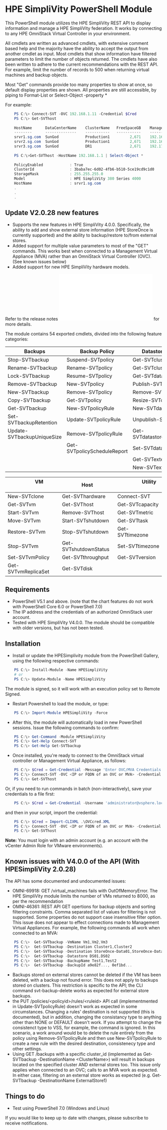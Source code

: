  # HPE SimpliVity PowerShell Module

This PowerShell module utilizes the HPE SimpliVity REST API to display information and manage a HPE SimpliVity federation. It works by connecting to any HPE OmniStack Virtual Controller in your environment.

All cmdlets are written as advanced cmdlets, with extensive comment based help and the majority have the ability to accept the output from another cmdlet as input. Most cmdlets that show information have filtered parameters to limit the number of objects returned. The cmdlets have also been written to adhere to the current recommendations with the REST API. For example, limit the number of records to 500 when returning virtual machines and backup objects.

Most "Get" commands provide too many properties to show at once, so default display properties are shown. All properties are still accessible, by piping to Format-List or Select-Object -property *

For example:
```powershell
    PS C:\> Connect-SVT -OVC 192.168.1.11 -Credential $Cred
    PS C:\> Get-SVThost
    
    HostName      DataCenterName    ClusterName   FreeSpaceGB    ManagementIP   StorageIP     FederationIP 
    --------      --------------    -----------   -----------    ------------   ---------     ------------
    srvr1.sg.com  SunGod            Production1         2,671    192.168.1.11   192.168.2.1   192.168.3.1
    srvr2.sg.com  SunGod            Production1         2,671    192.168.1.12   192.168.2.2   192.168.3.2
    srvr3.sg.com  SunGod            DR1                 2,671    192.170.1.11   192.170.2.1   192.170.3.1
   
    PS C:\>Get-SVThost -HostName 192.168.1.1 | Select-Object *
    
    PolicyEnabled            : True
    ClusterId                : 3baba7ec-6d02-4fb6-b510-5ce19cd9c1d0
    StorageMask              : 255.255.255.0
    Model                    : HPE SimpliVity 380 Series 4000
    HostName                 : srvr1.sg.com
    .
    .
    .
```
## Update V2.0.28 new features

* Supports the new features in HPE SimpliVity 4.0.0. Specifically, the ability to add and show external store information (HPE StoreOnce is currently supported) and the ability to backup/restore to/from external stores. 
* Added support for multiple value parameters to most of the "GET" commands. This works best when connected to a Management Virtual Appliance (MVA) rather than an OmniStack Virtual Controller (OVC). (See known issues below)
* Added support for new HPE SimpliVity hardware models.

Refer to the release notes ![here](/RELEASENOTES.md) for more details.

The module contains 54 exported cmdlets, divided into the following feature categories:

Backups | Backup Policy | Datastore & Cluster
--- | --- | ---
Stop-SVTbackup | Suspend-SVTpolicy | Get-SVTcluster
Rename-SVTbackup | Rename-SVTpolicy | Get-SVTclusterConnected
Lock-SVTbackup | Resume-SVTpolicy | Get-SVTdatastore
Remove-SVTbackup | New-SVTpolicy | Publish-SVTdatastore
New-SVTbackup | Remove-SVTpolicy | Remove-SVTdatastore
Copy-SVTbackup | Get-SVTpolicy | Resize-SVTdatastore
Get-SVTbackup | New-SVTpolicyRule | New-SVTdatastore 
Set-SVTbackupRetention | Update-SVTpolicyRule | Unpublish-SVTdatastore
Update-SVTbackupUniqueSize | Remove-SVTpolicyRule | Get-SVTdatastoreComputeNode
&nbsp; | Get-SVTpolicyScheduleReport | Set-SVTdatastorePolicy
&nbsp; | &nbsp; | Get-SVTexternalStore
&nbsp; | &nbsp; | New-SVTexternalStore


&nbsp; &nbsp; &nbsp; &nbsp; &nbsp; &nbsp; &nbsp; &nbsp; &nbsp; &nbsp; VM &nbsp; &nbsp; &nbsp; &nbsp; &nbsp; &nbsp; &nbsp; &nbsp; &nbsp; &nbsp; &nbsp; &nbsp; &nbsp; | &nbsp; &nbsp; &nbsp; &nbsp; &nbsp; &nbsp; Host &nbsp; &nbsp; &nbsp; &nbsp; &nbsp; &nbsp; |  &nbsp; &nbsp; &nbsp; &nbsp; &nbsp; &nbsp; &nbsp; &nbsp; &nbsp; Utility &nbsp; &nbsp; &nbsp; &nbsp; &nbsp; &nbsp; &nbsp; &nbsp; &nbsp; &nbsp; &nbsp; &nbsp; 
---------------- | --- | ---
New-SVTclone | Get-SVThardware | Connect-SVT
Get-SVTvm | Get-SVThost | Get-SVTcapacity
Start-SVTvm | Remove-SVThost | Get-SVTmetric
Move-SVTvm | Start-SVTshutdown | Get-SVTtask
Restore-SVTvm | Stop-SVTshutdown | Get-SVTtimezone
Stop-SVTvm | Get-SVTshutdownStatus | Set-SVTtimezone
Set-SVTvmPolicy | Get-SVTthroughput | Get-SVTversion
Get-SVTvmReplicaSet | Get-SVTdisk

## Requirements

* PowerShell V5.1 and above. (note that the chart features do not work with PowerShell Core 6.0 or PowerShell 7.0)
* The IP address and the credentials of an authorized OmniStack user account.
* Tested with HPE SimpliVity V4.0.0. The module should be compatible with older versions, but has not been tested. 

## Installation

* Install or update the HPESimplivity module from the PowerShell Gallery, using the following respective commands:
```powershell
    PS C:\> Install-Module -Name HPESimpliVity
    # or
    PS C:\> Update-Module -Name HPESimpliVity
```
The module is signed, so it will work with an execution policy set to Remote Signed.

* Restart Powershell to load the module, or type:
```powershell
    PS C:\> Import-Module HPESimpliVity -Force
```
* After this, the module will automatically load in new PowerShell sessions. Issue the following commands to confirm:
```powershell
    PS C:\> Get-Command -Module HPESimpliVity
    PS C:\> Get-Help Connect-SVT
    PS C:\> Get-Help Get-SVTbackup
```
* Once installed, you're ready to connect to the OmniStack virtual controller or Management Virtual Appliance, as follows:
```powershell
    PS C:\> $Cred = Get-Credential -Message 'Enter OVC/MVA Credentials'
    PS C:\> Connect-SVT -OVC <IP or FQDN of an OVC or MVA> -Credential $Cred
    PS C:\> Get-SVThost
```
Or, if you need to run commands in batch (non-interactively), save your credentials to a file first:

```powershell
    PS C:\> $Cred = Get-Credential -Username 'administrator@vsphere.local' | Export-Clixml .\OVCcred.XML 
```
and then in your script, import the credential:
```powershell
    PS C:\> $Cred = Import-CLIXML .\OVCcred.XML
    PS C:\> Connect-SVT -OVC <IP or FQDN of an OVC or MVA> -Credential $Cred
    PS C:\> Get-SVThost
```

**Note:** You must login with an admin account (e.g. an account with the vCenter Admin Role for VMware environments).

## Known issues with V4.0.0 of the API (With HPESimpliVity 2.0.28)

The API has some documented and undocumented issues:
* OMNI-69918: GET /virtual_machines fails with OutOfMemoryError. The HPE SimpliVity module limits the number of VMs returned to 8000, as per the recommendation
* OMNI-46361: REST API GET opertions for backup objects and sorting filtering constraints. Comma separated list of values for filtering is not supported. Some properties do not support case insensitive filter option. This issue does not appear to effect connections made to Management Virtual Appliances. For example, the following commands all work when connected to an MVA:

````powershell
    PS C:\>  Get-SVTbackup -VmName Vm1,Vm2,Vm3
    PS C:\>  Get-SVTbackup -Destination Cluster1,Cluster2
    PS C:\>  Get-SVTbackup -Destination StoreOnce-Data01,StoreOnce-Data02
    PS C:\>  Get-SVTbackup -Datastore DS01,DS02
    PS C:\>  Get-SVTbackup -BackupName Test1,Test2
    PS C:\>  Get-SVTbackup -BackupId a9e82f..., 0ef1bd...
````

* Backups stored on external stores cannot be deleted if the VM has been deleted, with a backup not found error. This does not apply to backups stored on clusters. This restriction is specific to the API; the CLI command svt-backup-delete works as expected for external store backups.
* the PUT /policies/\<policyid\>/rules/\<ruleid\> API call (implementmented in Update-SVTpolicyRule) doesn't work as expected in some circumstances. Changing a rules' destination is not supported (this is documented), but in addition, changing the consistancy type to anything other than NONE or DEFAULT doesn't work. If you attempt to change the consistenct type to VSS, for example, the command is ignored. In this scenario, a work around would be to delete the rule entirely from the policy using Remove-SVTpolicyRule and then use New-SVTpolicyRule to create a new rule with the desired destination, consistenecy type and other settings.
* Using GET /backups with a specific cluster_id (implemented as Get-SVTbackup -DestinationName \<ClusterName\>) will result in backups located on the specified cluster AND external stores too. This issue only applies when connected to an OVC; calls to an MVA work as expected. In either case, filtering on an external store works as expected (e.g. Get-SVTbackup -DestinationName ExternalStore1)

## Things to do
* Test using PowerShell 7.0 (Windows and Linux)

If you would like to keep up to date with changes, please subscribe to receive notifications.
